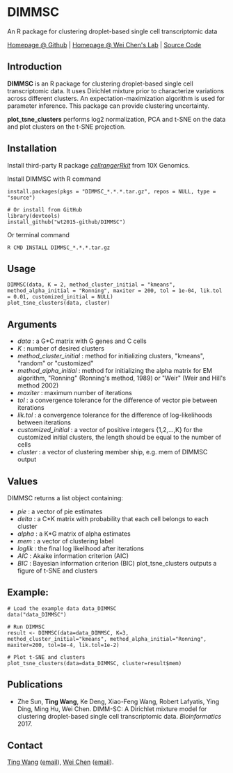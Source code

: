 # DIMMSC
An R package for clustering droplet-based single cell transcriptomic data

[Homepage @ Github](http://wt2015-github.github.io/DIMMSC/) | [Homepage @ Wei Chen's Lab](http://www.pitt.edu/~wec47/singlecell.html) | [Source Code](https://github.com/wt2015-github/DIMMSC)

## Introduction
**DIMMSC** is an R package for clustering droplet-based single cell transcriptomic data. It uses Dirichlet mixture prior to characterize variations across different clusters. An expectation-maximization algorithm is used for parameter inference. This package can provide clustering uncertainty.

**plot_tsne_clusters** performs log2 normalization, PCA and t-SNE on the data and plot clusters on the t-SNE projection.

## Installation
Install third-party R package [*cellrangerRkit*](https://support.10xgenomics.com/single-cell-gene-expression/software/pipelines/latest/rkit) from 10X Genomics.

Install DIMMSC with R command
```
install.packages(pkgs = "DIMMSC_*.*.*.tar.gz", repos = NULL, type = "source")

# Or install from GitHub
library(devtools)
install_github("wt2015-github/DIMMSC")
```
Or terminal command
```
R CMD INSTALL DIMMSC_*.*.*.tar.gz
```

## Usage
```
DIMMSC(data, K = 2, method_cluster_initial = "kmeans", method_alpha_initial = "Ronning", maxiter = 200, tol = 1e-04, lik.tol = 0.01, customized_initial = NULL)
plot_tsne_clusters(data, cluster)
```

## Arguments
* *data* : a G*C matrix with G genes and C cells
* *K* : number of desired clusters
* *method_cluster_initial* : method for initializing clusters, "kmeans", "random" or "customized"
* *method_alpha_initial* : method for initializing the alpha matrix for EM algorithm, "Ronning" (Ronning's method, 1989) or "Weir" (Weir and Hill's method 2002)
* *maxiter* : maximum number of iterations
* *tol* : a convergence tolerance for the difference of vector pie between iterations
* *lik.tol* : a convergence tolerance for the difference of log-likelihoods between iterations
* *customized_initial* : a vector of positive integers {1,2,...,K} for the customized initial clusters, the length should be equal to the number of cells
* *cluster* : a vector of clustering member ship, e.g. mem of DIMMSC output

## Values
DIMMSC returns a list object containing:
* *pie* : a vector of pie estimates
* *delta* : a C*K matrix with probability that each cell belongs to each cluster
* *alpha* : a K*G matrix of alpha estimates
* *mem* : a vector of clustering label
* *loglik* : the final log likelihood after iterations
* *AIC* : Akaike information criterion (AIC)
* *BIC* : Bayesian information criterion (BIC)
plot_tsne_clusters outputs a figure of t-SNE and clusters

## Example:
```
# Load the example data data_DIMMSC
data("data_DIMMSC")

# Run DIMMSC
result <- DIMMSC(data=data_DIMMSC, K=3, method_cluster_initial="kmeans", method_alpha_initial="Ronning", maxiter=200, tol=1e-4, lik.tol=1e-2)

# Plot t-SNE and clusters
plot_tsne_clusters(data=data_DIMMSC, cluster=result$mem)
```

## Publications
* Zhe Sun, **Ting Wang**, Ke Deng, Xiao-Feng Wang, Robert Lafyatis, Ying Ding, Ming Hu, Wei Chen. DIMM-SC: A Dirichlet mixture model for clustering droplet-based single cell transcriptomic data. *Bioinformatics* 2017.

## Contact
[Ting Wang](http://wt2015-github.github.io/) ([email](wang9ting@gmail.com)), [Wei Chen](http://www.pitt.edu/~wec47/index.html) ([email](wei.chen@chp.edu)).
